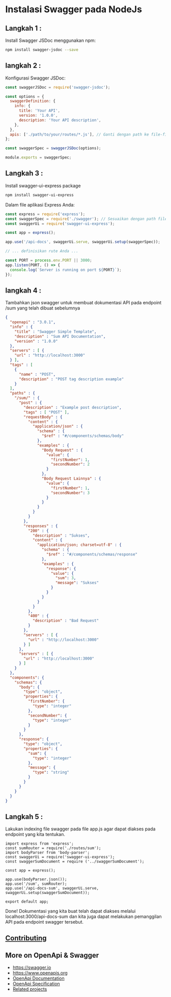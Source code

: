 # Instalasi Swagger pada NodeJs

## Langkah 1 : 
Install Swagger JSDoc menggunakan npm:
```bash
npm install swagger-jsdoc --save

```
## langkah 2 : 
Konfigurasi Swagger JSDoc:
```javascript
const swaggerJSDoc = require('swagger-jsdoc');

const options = {
  swaggerDefinition: {
    info: {
      title: 'Your API',
      version: '1.0.0',
      description: 'Your API description',
    },
  },
  apis: ['./path/to/your/routes/*.js'], // Ganti dengan path ke file-file Anda
};

const swaggerSpec = swaggerJSDoc(options);

module.exports = swaggerSpec;

```
## Langkah 3 : 
Install swagger-ui-express package
```bash
npm install swagger-ui-express
```
Dalam file aplikasi Express Anda:

```javascript
const express = require('express');
const swaggerSpec = require('./swagger'); // Sesuaikan dengan path file Anda
const swaggerUi = require('swagger-ui-express');

const app = express();

app.use('/api-docs', swaggerUi.serve, swaggerUi.setup(swaggerSpec));

// ... definisikan rute Anda ...

const PORT = process.env.PORT || 3000;
app.listen(PORT, () => {
  console.log(`Server is running on port ${PORT}`);
});

```

## langkah 4 : 

Tambahkan json swagger untuk membuat dokumentasi API pada endpoint /sum yang telah dibuat sebelumnya
```json
{
  "openapi" : "3.0.1",
  "info" : {
    "title" : "Swagger Simple Template",
    "description" : "Sum API Documentation",
    "version" : "1.0.0"
  },
  "servers" : [ {
    "url" : "http://localhost:3000"
  } ],
  "tags" : [
    {
      "name" : "POST",
      "description" : "POST tag description example"
    }
  ],
  "paths" : {
    "/sum/" : {
      "post" : {
        "description" : "Example post description",
        "tags" : [ "POST" ],
        "requestBody" : {
          "content" : {
            "application/json" : {
              "schema" : {
                "$ref" : "#/components/schemas/body"
              },
              "examples" : {
                "Body Request" : {
                  "value": {
                    "firstNumber": 1,
                    "secondNumber": 2
                  }
                },
                "Body Request Lainnya" : {
                  "value": {
                    "firstNumber": 1,
                    "secondNumber": 3
                  }
                }
              }
            }
          }
        },
        "responses" : {
          "200" : {
            "description" : "Sukses",
            "content" : {
              "application/json; charset=utf-8" : {
                "schema" : {
                  "$ref" : "#/components/schemas/response"
                },
                "examples" : {
                  "response": {
                    "value": {
                      "sum": 3,
                      "message": "Sukses"
                    }
                  }
                }
              }
            }
          },
          "400" : {
            "description" : "Bad Request"
          }
        },
        "servers" : [ {
          "url" : "http://localhost:3000"
        } ]
      },
      "servers" : [ {
        "url" : "http://localhost:3000"
      } ]
    }
  },
  "components": {
    "schemas": {
      "body": {
        "type": "object",
        "properties": {
          "firstNumber": {
            "type": "integer"
          },
          "secondNumber": {
            "type": "integer"
          }
        }
      },
      "response": {
        "type": "object",
        "properties": {
          "sum": {
            "type": "integer"
          },
          "message": {
            "type": "string"
          }
        }
      }
    }
  }
}
``` 
## Langkah 5 :
Lakukan indexing file swagger pada file app.js agar dapat diakses pada endpoint yang kita tentukan.
```Js
import express from 'express';
const sumRouter = require('./routes/sum');
import bodyParser from 'body-parser';
const swaggerUi = require('swagger-ui-express');
const swaggerSumDocument = require ('../swaggerSumDocument');

const app = express();

app.use(bodyParser.json());
app.use('/sum', sumRouter);
app.use('/api-docs-sum', swaggerUi.serve, swaggerUi.setup(swaggerSumDocument));

export default app;
```
Done!
Dokumentasi yang kita buat telah dapat diakses melalui localhost:3000/api-docs-sum dan kita juga dapat melakukan pemanggilan API pada endpoint swagger tersebut.
## [Contributing](CONTRIBUTING.md)

## More on OpenApi & Swagger

- https://swagger.io
- https://www.openapis.org
- [OpenApi Documentation](https://swagger.io/docs/)
- [OpenApi Specification](http://swagger.io/specification/)
- [Related projects](docs/related-projects.md)